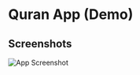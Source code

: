 # Quran App (Demo)

## Screenshots

![App Screenshot](https://github.com/OnkarSagare27/quran-app-in-flutter/tree/main/example/quran_app.png)